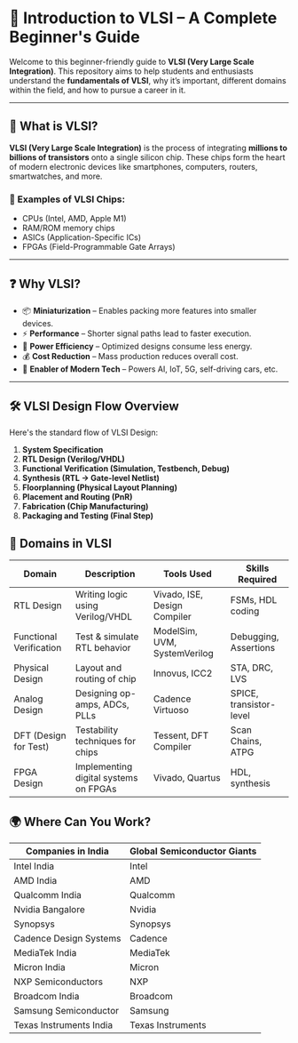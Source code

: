 # 🔩 Introduction to VLSI – A Complete Beginner's Guide

Welcome to this beginner-friendly guide to **VLSI (Very Large Scale Integration)**. This repository aims to help students and enthusiasts understand the **fundamentals of VLSI**, why it’s important, different domains within the field, and how to pursue a career in it.

---

## 🧠 What is VLSI?

**VLSI (Very Large Scale Integration)** is the process of integrating **millions to billions of transistors** onto a single silicon chip. These chips form the heart of modern electronic devices like smartphones, computers, routers, smartwatches, and more.

### 🔧 Examples of VLSI Chips:
- CPUs (Intel, AMD, Apple M1)
- RAM/ROM memory chips
- ASICs (Application-Specific ICs)
- FPGAs (Field-Programmable Gate Arrays)

---

## ❓ Why VLSI?

- 📦 **Miniaturization** – Enables packing more features into smaller devices.
- ⚡ **Performance** – Shorter signal paths lead to faster execution.
- 🔋 **Power Efficiency** – Optimized designs consume less energy.
- 💰 **Cost Reduction** – Mass production reduces overall cost.
- 🧠 **Enabler of Modern Tech** – Powers AI, IoT, 5G, self-driving cars, etc.

---

## 🛠️ VLSI Design Flow Overview

Here's the standard flow of VLSI Design:

1. **System Specification**  
2. **RTL Design (Verilog/VHDL)**  
3. **Functional Verification (Simulation, Testbench, Debug)**  
4. **Synthesis (RTL → Gate-level Netlist)**  
5. **Floorplanning (Physical Layout Planning)**  
6. **Placement and Routing (PnR)**  
7. **Fabrication (Chip Manufacturing)**  
8. **Packaging and Testing (Final Step)**


## 🧩 Domains in VLSI

| Domain                | Description                           | Tools Used              | Skills Required       |
|-----------------------|---------------------------------------|--------------------------|------------------------|
| RTL Design            | Writing logic using Verilog/VHDL      | Vivado, ISE, Design Compiler | FSMs, HDL coding        |
| Functional Verification | Test & simulate RTL behavior         | ModelSim, UVM, SystemVerilog | Debugging, Assertions   |
| Physical Design       | Layout and routing of chip            | Innovus, ICC2            | STA, DRC, LVS          |
| Analog Design         | Designing op-amps, ADCs, PLLs         | Cadence Virtuoso         | SPICE, transistor-level |
| DFT (Design for Test) | Testability techniques for chips      | Tessent, DFT Compiler    | Scan Chains, ATPG      |
| FPGA Design           | Implementing digital systems on FPGAs | Vivado, Quartus          | HDL, synthesis          |

## 🌍 Where Can You Work?

| Companies in India       | Global Semiconductor Giants     |
|--------------------------|---------------------------------|
| Intel India              | Intel                           |
| AMD India                | AMD                             |
| Qualcomm India           | Qualcomm                        |
| Nvidia Bangalore         | Nvidia                          |
| Synopsys                 | Synopsys                        |
| Cadence Design Systems   | Cadence                         |
| MediaTek India           | MediaTek                        |
| Micron India             | Micron                          |
| NXP Semiconductors       | NXP                             |
| Broadcom India           | Broadcom                        |
| Samsung Semiconductor    | Samsung                         |
| Texas Instruments India  | Texas Instruments               |


